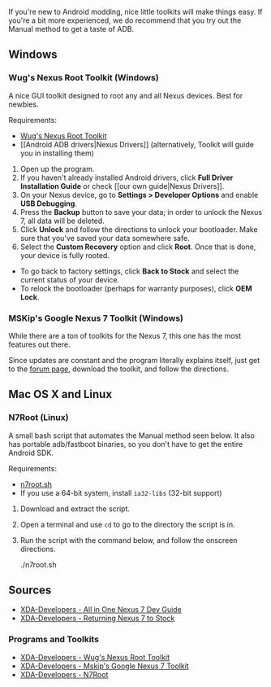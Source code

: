 If you're new to Android modding, nice little toolkits will make things easy. If you're a bit more experienced, we do recommend that you try out the Manual method to get a taste of ADB.

## Windows

### Wug's Nexus Root Toolkit (Windows)

A nice GUI toolkit designed to root any and all Nexus devices. Best for newbies.

Requirements:

* [Wug's Nexus Root Toolkit](http://forum.xda-developers.com/showthread.php?t=1766475)
* [[Android ADB drivers|Nexus Drivers]] (alternatively, Toolkit will guide you in installing them)

1. Open up the program.
2. If you haven't already installed Android drivers, click **Full Driver Installation Guide** or check [[our own guide|Nexus Drivers]].
3. On your Nexus device, go to **Settings > Developer Options** and enable **USB Debugging**.
3. Press the **Backup** button to save your data; in order to unlock the Nexus 7, all data will be deleted.
4. Click **Unlock** and follow the directions to unlock your bootloader. Make sure that you've saved your data somewhere safe.
5. Select the **Custom Recovery** option and click **Root**. Once that is done, your device is fully rooted.

* To go back to factory settings, click **Back to Stock** and select the current status of your device.
* To relock the bootloader (perhaps for warranty purposes), click **OEM Lock**.

### MSKip's Google Nexus 7 Toolkit (Windows)

While there are a ton of toolkits for the Nexus 7, this one has the most features out there.

Since updates are constant and the program literally explains itself, just get to the [forum page](http://forum.xda-developers.com/showthread.php?t=1766475), download the toolkit, and follow the directions.

## Mac OS X and Linux

### N7Root (Linux)

A small bash script that automates the Manual method seen below. It also has portable adb/fastboot binaries, so you don't have to get the entire Android SDK.

Requirements:

* [n7root.sh](http://forum.xda-developers.com/showthread.php?t=1813329)
* If you use a 64-bit system, install `ia32-libs` (32-bit support)

1. Download and extract the script. 

2. Open a terminal and use `cd` to go to the directory the script is in.

3. Run the script with the command below, and follow the onscreen directions.

    ./n7root.sh

## Sources

* [XDA-Developers - All in One Nexus 7 Dev Guide](http://forum.xda-developers.com/showthread.php?t=1736578)
* [XDA-Developers - Returning Nexus 7 to Stock](http://forum.xda-developers.com/showthread.php?t=1781250)

### Programs and Toolkits

* [XDA-Developers - Wug's Nexus Root Toolkit](http://forum.xda-developers.com/showthread.php?t=1766475)
* [XDA-Developers - Mskip's Google Nexus 7 Toolkit](http://forum.xda-developers.com/showthread.php?t=1809195)
* [XDA-Developers - N7Root](http://forum.xda-developers.com/showthread.php?t=1813329)